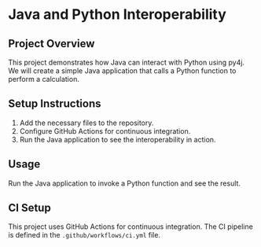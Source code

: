 # Java and Python Interoperability

## Project Overview

This project demonstrates how Java can interact with Python using py4j. We will create a simple Java application that calls a Python function to perform a calculation.

## Setup Instructions

1. Add the necessary files to the repository.
2. Configure GitHub Actions for continuous integration.
3. Run the Java application to see the interoperability in action.

## Usage

Run the Java application to invoke a Python function and see the result.

## CI Setup

This project uses GitHub Actions for continuous integration. The CI pipeline is defined in the `.github/workflows/ci.yml` file.
